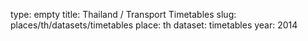 type: empty
title: Thailand / Transport Timetables
slug: places/th/datasets/timetables
place: th
dataset: timetables
year: 2014
